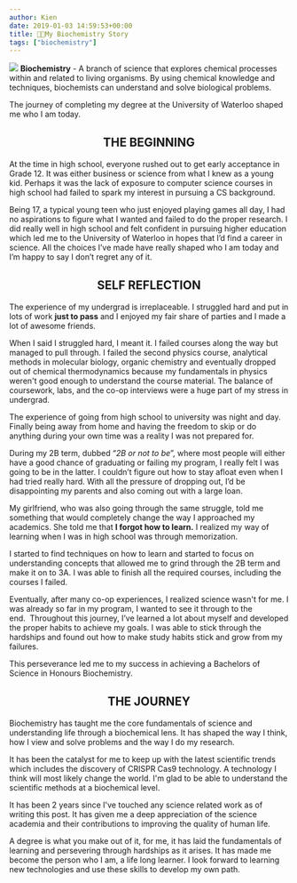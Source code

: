 ```yaml
---
author: Kien
date: 2019-01-03 14:59:53+00:00
title: 👨‍🔬My Biochemistry Story
tags: ["biochemistry"]
---
```


![](https://images.unsplash.com/photo-1532187863486-abf9dbad1b69?ixlib=rb-1.2.1&ixid=eyJhcHBfaWQiOjEyMDd9&auto=format&fit=crop&w=1950&q=80)
**Biochemistry** - A branch of science that explores chemical processes within and related to living organisms. By using chemical knowledge and techniques, biochemists can understand and solve biological problems.

The journey of completing my degree at the University of Waterloo shaped me who I am today.

#### <center><h2>**THE BEGINNING**</h2></center>

At the time in high school, everyone rushed out to get early acceptance in Grade 12. It was either business or science from what I knew as a young kid. Perhaps it was the lack of exposure to computer science courses in high school had failed to spark my interest in pursuing a CS background.

Being 17, a typical young teen who just enjoyed playing games all day, I had no aspirations to figure what I wanted and failed to do the proper research. I did really well in high school and felt confident in pursuing higher education which led me to the University of Waterloo in hopes that I’d find a career in science. All the choices I’ve made have really shaped who I am today and I’m happy to say I don’t regret any of it.

#### <center><h2>**SELF REFLECTION**</h2></center>

The experience of my undergrad is irreplaceable. I struggled hard and put in lots of work **just to pass** and I enjoyed my fair share of parties and I made a lot of awesome friends.

When I said I struggled hard, I meant it. I failed courses along the way but managed to pull through. I failed the second physics course, analytical methods in molecular biology, organic chemistry and eventually dropped out of chemical thermodynamics because my fundamentals in physics weren't good enough to understand the course material. The balance of coursework, labs, and the co-op interviews were a huge part of my stress in undergrad.

The experience of going from high school to university was night and day. Finally being away from home and having the freedom to skip or do anything during your own time was a reality I was not prepared for.

During my 2B term, dubbed “_2B or not to be_”, where most people will either have a good chance of graduating or failing my program, I really felt I was going to be in the latter. I couldn’t figure out how to stay afloat even when I had tried really hard. With all the pressure of dropping out, I’d be disappointing my parents and also coming out with a large loan.

My girlfriend, who was also going through the same struggle, told me something that would completely change the way I approached my academics. She told me that **I forgot how to learn.** I realized my way of learning when I was in high school was through memorization.

I started to find techniques on how to learn and started to focus on understanding concepts that allowed me to grind through the 2B term and make it on to 3A. I was able to finish all the required courses, including the courses I failed.

Eventually, after many co-op experiences, I realized science wasn't for me. I was already so far in my program, I wanted to see it through to the end.  Throughout this journey, I’ve learned a lot about myself and developed the proper habits to achieve my goals. I was able to stick through the hardships and found out how to make study habits stick and grow from my failures.

This perseverance led me to my success in achieving a Bachelors of Science in Honours Biochemistry.

#### <center><h2>**THE JOURNEY**</h2></center>

Biochemistry has taught me the core fundamentals of science and understanding life through a biochemical lens. It has shaped the way I think, how I view and solve problems and the way I do my research.

It has been the catalyst for me to keep up with the latest scientific trends which includes the discovery of CRISPR Cas9 technology. A technology I think will most likely change the world. I'm glad to be able to understand the scientific methods at a biochemical level.

It has been 2 years since I've touched any science related work as of writing this post. It has given me a deep appreciation of the science academia and their contributions to improving the quality of human life.

A degree is what you make out of it, for me, it has laid the fundamentals of learning and persevering through hardships as it arises. It has made me become the person who I am, a life long learner. I look forward to learning new technologies and use these skills to develop my own path.
